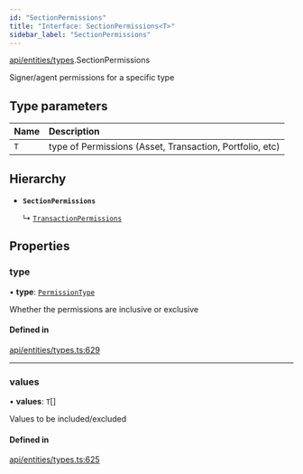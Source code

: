 ```yaml
---
id: "SectionPermissions"
title: "Interface: SectionPermissions<T>"
sidebar_label: "SectionPermissions"
---
```


[api/entities/types](../../../../../modules/API/Entities/Types/Types.md).SectionPermissions

Signer/agent permissions for a specific type

## Type parameters

| Name | Description |
| :------ | :------ |
| `T` | type of Permissions (Asset, Transaction, Portfolio, etc) |

## Hierarchy

- **`SectionPermissions`**

  ↳ [`TransactionPermissions`](../TransactionPermissions/TransactionPermissions.md)

## Properties

### type

• **type**: [`PermissionType`](../../../../../enums/API/Entities/Types/PermissionType/PermissionType.md)

Whether the permissions are inclusive or exclusive

#### Defined in

[api/entities/types.ts:629](https://github.com/PolymeshAssociation/polymesh-sdk/blob/8a9e72221/src/api/entities/types.ts#L629)

___

### values

• **values**: `T`[]

Values to be included/excluded

#### Defined in

[api/entities/types.ts:625](https://github.com/PolymeshAssociation/polymesh-sdk/blob/8a9e72221/src/api/entities/types.ts#L625)
